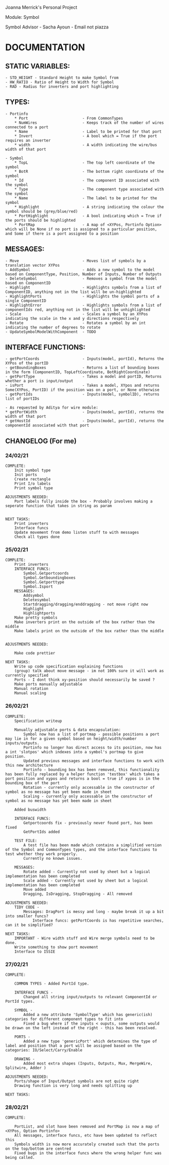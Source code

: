 Joanna Merrick's Personal Project

Module: Symbol

Symbol Advisor  - Sacha Ayoun - Email not piazza

# DOCUMENTATION

## STATIC VARIABLES:
    - STD_HEIGHT - Standard Height to make Symbol from
    - HW_RATIO - Ratio of Height to Width for Symbol
    - RAD - Radius for inverters and port highlighting

## TYPES:
    
    - Portinfo
        * Port                        - From CommonTypes
        * NumWires                    - Keeps track of the number of wires connected to a port 
        * Name                        - Label to be printed for that port
        * Invert                      - A bool which = True if the port requires an inverter
        * width                       - A width indicating the wire/bus width of that port

    - Symbol
        * TopL                        - The top left coordinate of the symbol
        * BotR                        - The bottom right coordinate of the symbol
        * Id                          - The component ID associated with the symbol
        * Type                        - The component type associated with the symbol
        * Name                        - The label to be printed for the symbol
        * Highlight                   - A string indicating the colour the symbol should be (grey/blue/red)
        * PortHighlight               - A bool indicating which = True if the ports should be highlighted
        * PortMap                     - A map of <XYPos, Portinfo Option> which will be None if no port is assigned to a particular position, and Some if there is a port assigned to a position

## MESSAGES:
    - Move                            - Moves list of symbols by a translation vector XYPos
    - AddSymbol                       - Adds a new symbol to the model based on ComponentType, Position, Number of Inputs, Number of Outputs
    - DeleteSymbol                    - Removes a symbol from the model based on ComponentID
    - Highlight                       - Highlights symbols from a list of ComponentID, anything not in the list will be un-highlighted
    - HighlightPorts                  - Highlights the symbol ports of a single ComponentID 
    - HighlightError                  - Highlights symbols from a list of componentIds red, anything not in the list will be unhighlighted
    - Scale                           - Scales a symbol by an XYPos indicating the scale in the x and y directions respectively
    - Rotate                          - Rotates a symbol by an int indicating the number of degrees to rotate
    - UpdateSymbolModelWithComponent  - TODO

## INTERFACE FUNCTIONS:
    - getPortCoords                   - Inputs(model, portId), Returns the XYPos of the portID
    - getBoundingBoxes                - Returns a list of bounding boxes in the form (ComponentID, TopLeftCoordinate, BotRightCoordinate)
    - getPortType                     - Takes a model and portID, Returns whether a port is input/output
    - isPort                          - Takes a model, XYpos and returns Some(XYPos, PortID) if the position was on a port, or None otherwise
    - getPortIds                      - Inputs(model, symbolID), returns list of portIDs
    
    - As requested by Aditya for wire module:
    * getPortWidth                    - Inputs(model, portId), returns the width of that port
    * getHostId                       - Inputs(model, portId), returns the componentId associated with that port



## CHANGELOG (For me)

### 24/02/21
   
    COMPLETE: 
        Init symbol type
        Init ports
        Create rectangle
        Print I/o labels
        Print symbol type

    ADJUSTMENTS NEEDED: 
        Port labels fully inside the box - Probably involves making a seperate function that takes in string as param
        

    NEXT TASKS:
        Print inverters
        Interface funcs
        Update movement from demo listen stuff to with messages
        Check all types done

### 25/02/21

    COMPLETE:
        Print inverters
        INTERFACE FUNCS:
            Symbol.Getportcoords
            Symbol.Getboundingboxes
            Symbol.Getporttype
            Symbol.Isport
        MESSAGES:
            Addsymbol
            Deletesymbol
            Startdragging/dragging/enddragging - not move right now
            Highlight
            Highlightports
        Make pretty symbols
        Make inverters print on the outside of the box rather than the middle
        Make labels print on the outside of the box rather than the middle


    ADJUSTMENTS NEEDED:
        
        Make code prettier
    
    NEXT TASKS:
        Write up code specification explaining functions
        (group) talk about move message - im not 100% sure it will work as currently specified
        Ports - I dont think xy-position should necessarily be saved ? 
        Make ports manually adjustable
        Manual rotation
        Manual scaling

### 26/02/21
    
    COMPLETE:
        Specification writeup
        
        Manually adjustable ports & data encapsulation:
            Symbol now has a list of portmap - possible positions a port may lie in for a given symbol based on height/width/number inputs/outputs.
            Portinfo no longer has direct access to its position, now has a int 'slotpos' which indexes into a symbol's portmap to give position.
            Updated previous messages and interface functions to work with this new architecture
            Portinfo - bounding box has been removed, this functionality has been fully replaced by a helper function 'testbox' which takes a port position and xypos and returns a bool = true if xypos is in the bounding box of the port
            Rotation - currently only accessable in the constructor of symbol as no message has yet been made in sheet
            Scaling - currently only accessable in the constructor of symbol as no message has yet been made in sheet
        
        Added buswidth

        INTERFACE FUNCS:
            Getportcoords fix - previously never found port, has been fixed
            GetPortIds added
        
        TEST FILE:
            A test file has been made which contains a simplified version of the Symbol and CommonTypes types, and the interface functions to test whether they work properly.
            Currently no known issues.
        
        MESSAGES:
            Rotate added - Currently not used by sheet but a logical implementation has been completed
            Scale added - Currently not used by sheet but a logical implementation has been completed
            Move added
            Dragging, IsDragging, StopDragging - All removed
    
    ADJUSTMENTS NEEDED:
        TIDY CODE - 
            Messages: DragPort is messy and long - maybe break it up a bit into smaller funcs?
                Interface funcs: getPortCoords is has repetitive searches, can it be simplified?

    NEXT TASKS:
        IMPORTANT - Wire width stuff and Wire merge symbols need to be done.
        Write something to show port movement
        Interface to ISSIE
        
### 27/02/21
    
    COMPLETE:

        COMMON TYPES - Added PortId type.

        INTERFACE FUNCS -
            Changed all string input/outputs to relevant ComponentId or PortId types.
        
        SYMBOL -
            Added a new attribute 'SymbolType' which has generic(ish) categories for different component types to fit into
            Fixed a bug where if the inputs < ouputs, some outputs would be drawn on the left instead of the right - this has been resolved.

        PORTS -
            Added a new type 'genericPort' which determines the type of label and position that a port will be assigned based on the categories: IO/Select/Carry/Enable

        DRAWING - 
            Added most extra shapes (Inputs, Outputs, Mux, MergeWire, Splitwire, Adder )
    
    ADJUSTMENTS NEEDED:
        Ports/shape of Input/Output symbols are not quite right
        Drawing function is very long and needs splitting up

    NEXT TASKS:


### 28/02/21

    COMPLETE:
        
        PortList, and slot have been removed and PortMap is now a map of <XYPos, Option Portinfo>
        All messages, interface funcs, etc have been updated to reflect this
        Symbols width is now more accurately created such that the ports on the top/bottom are centred
        Fixed bugs in the interface funcs where the wrong helper func was being called.

